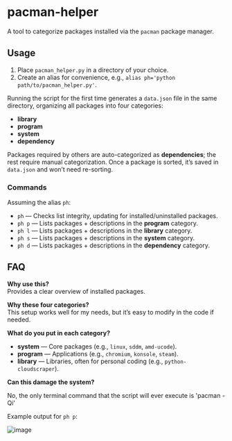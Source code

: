 # pacman-helper
A tool to categorize packages installed via the `pacman` package manager.

## Usage

1. Place `pacman_helper.py` in a directory of your choice.
2. Create an alias for convenience, e.g., `alias ph='python path/to/pacman_helper.py'`.

Running the script for the first time generates a `data.json` file in the same directory, organizing all packages into four categories:
- **library**
- **program**
- **system**
- **dependency**

Packages required by others are auto-categorized as **dependencies**; the rest require manual categorization. Once a package is sorted, it’s saved in `data.json` and won’t need re-sorting.

### Commands

Assuming the alias `ph`:
- `ph` — Checks list integrity, updating for installed/uninstalled packages.
- `ph p` — Lists packages + descriptions in the **program** category.
- `ph l` — Lists packages + descriptions in the **library** category.
- `ph s` — Lists packages + descriptions in the **system** category.
- `ph d` — Lists packages + descriptions in the **dependency** category.

## FAQ

**Why use this?**  
Provides a clear overview of installed packages.

**Why these four categories?**  
This setup works well for my needs, but it’s easy to modify in the code if needed.

**What do you put in each category?**

- **system** — Core packages (e.g., `linux`, `sddm`, `amd-ucode`).
- **program** — Applications (e.g., `chromium`, `konsole`, `steam`).
- **library** — Libraries, often for personal coding (e.g., `python-cloudscraper`).

**Can this damage the system?**

No, the only terminal command that the script will ever execute is 'pacman -Qi'


Example output for `ph p`:

![image](https://github.com/user-attachments/assets/ba2e6d61-ec3b-4535-8456-a920c8758b37)
